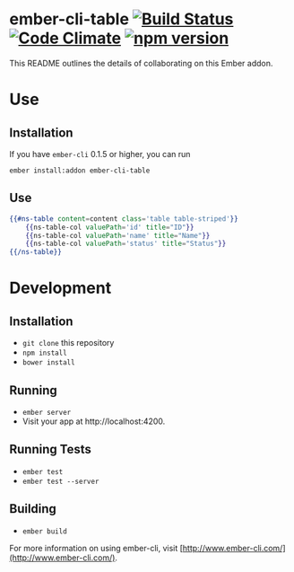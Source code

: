 # ember-cli-table [![Build Status](https://travis-ci.org/MichaelLNorth/ember-cli-table.svg)](https://travis-ci.org/MichaelLNorth/ember-cli-table) [![Code Climate](https://codeclimate.com/github/MichaelLNorth/ember-cli-table/badges/gpa.svg)](https://codeclimate.com/github/MichaelLNorth/ember-cli-table) [![npm version](https://badge.fury.io/js/ember-cli-table.svg)](http://badge.fury.io/js/ember-cli-table)

This README outlines the details of collaborating on this Ember addon.
# Use

## Installation

If you have `ember-cli` 0.1.5 or higher, you can run
```
ember install:addon ember-cli-table
```

## Use

```hbs
{{#ns-table content=content class='table table-striped'}}
	{{ns-table-col valuePath='id' title="ID"}}
	{{ns-table-col valuePath='name' title="Name"}}
	{{ns-table-col valuePath='status' title="Status"}}
{{/ns-table}}
```

# Development

## Installation

* `git clone` this repository
* `npm install`
* `bower install`

## Running

* `ember server`
* Visit your app at http://localhost:4200.

## Running Tests

* `ember test`
* `ember test --server`

## Building

* `ember build`

For more information on using ember-cli, visit [http://www.ember-cli.com/](http://www.ember-cli.com/).
